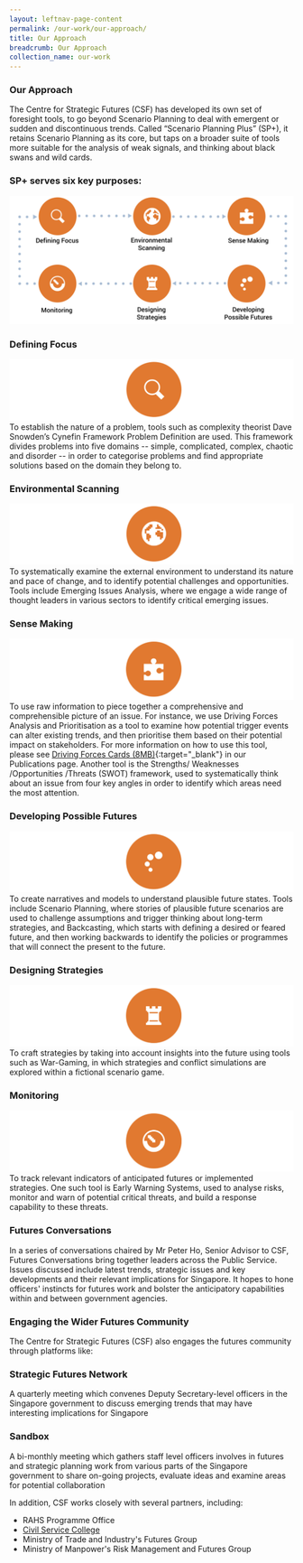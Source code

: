 ```yaml
---
layout: leftnav-page-content
permalink: /our-work/our-approach/ 
title: Our Approach
breadcrumb: Our Approach
collection_name: our-work
---
```


### **Our Approach**

The Centre for Strategic Futures (CSF) has developed its own set of foresight tools, to go beyond Scenario Planning to deal with emergent or sudden and discontinuous trends. Called “Scenario Planning Plus” (SP+), it retains Scenario Planning as its core, but taps on a broader suite of tools more suitable for the analysis of weak signals, and thinking about black swans and wild cards.

### **SP+ serves six key purposes:**

![Image1](/files/media-centre/NewDefiningFocus.jpg) 


### **Defining Focus**
![Image1.5](/files/media-centre/Circle1.jpg)  
To establish the nature of a problem, tools such as complexity theorist Dave Snowden’s Cynefin Framework Problem Definition are used. This framework divides problems into five domains -- simple, complicated, complex, chaotic and disorder -- in order to categorise problems and find appropriate solutions based on the domain they belong to.  

### **Environmental Scanning**
![Image2](/files/media-centre/Circle2.jpg)  
To systematically examine the external environment to understand its nature and pace of change, and to identify potential challenges and opportunities. Tools include Emerging Issues Analysis, where we engage a wide range of thought leaders in various sectors to identify critical emerging issues.  

### **Sense Making**
![Image3](/files/media-centre/Circle3.jpg)  
To use raw information to piece together a comprehensive and comprehensible picture of an issue. For instance, we use Driving Forces Analysis and Prioritisation as a tool to examine how potential trigger events can alter existing trends, and then prioritise them based on their potential impact on stakeholders. For more information on how to use this tool, please see [Driving Forces Cards (8MB)](/files/media-centre/publications/csf-df-cards.pdf){:target="_blank"} in our Publications page. Another tool is the Strengths/ Weaknesses /Opportunities /Threats (SWOT) framework, used to systematically think about an issue from four key angles in order to identify which areas need the most attention.  

### **Developing Possible Futures**
![Image6](/files/media-centre/Circle4.jpg)  
To create narratives and models to understand plausible future states. Tools include Scenario Planning, where stories of plausible future scenarios are used to challenge assumptions and trigger thinking about long-term strategies, and Backcasting, which starts with defining a desired or feared future, and then working backwards to identify the policies or programmes that will connect the present to the future.  

### **Designing Strategies**
![Image5](/files/media-centre/Circle5.jpg)  
To craft strategies by taking into account insights into the future using tools such as War-Gaming, in which strategies and conflict simulations are explored within a fictional scenario game.  

### **Monitoring**
![Image4](/files/media-centre/Circle6.jpg)  
To track relevant indicators of anticipated futures or implemented strategies. One such tool is Early Warning Systems, used to analyse risks, monitor and warn of potential critical threats, and build a response capability to these threats.  



### **Futures Conversations**

In a series of conversations chaired by Mr Peter Ho, Senior Advisor to CSF, Futures Conversations bring together leaders across the Public Service. Issues discussed include latest trends, strategic issues and key developments and their relevant implications for Singapore. It hopes to hone officers' instincts for futures work and bolster the anticipatory capabilities within and between government agencies.  

### **Engaging the Wider Futures Community**

The Centre for Strategic Futures (CSF) also engages the futures community through platforms like:

### **Strategic Futures Network** 

A quarterly meeting which convenes Deputy Secretary-level officers in the Singapore government to discuss emerging trends that may have interesting implications for Singapore

### **Sandbox**

A bi-monthly meeting which gathers staff level officers involves in futures and strategic planning work from various parts of the Singapore government to share on-going projects, evaluate ideas and examine areas for potential collaboration

In addition, CSF works closely with several partners, including:

* RAHS Programme Office  
* [Civil Service College](https://www.cscollege.gov.sg/Pages/Default.aspx)
* Ministry of Trade and Industry's Futures Group
* Ministry of Manpower's Risk Management and Futures Group
